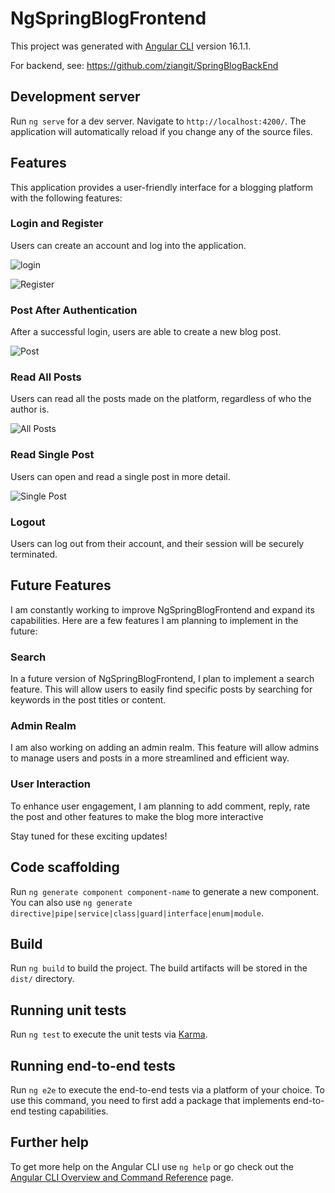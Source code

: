 # NgSpringBlogFrontend

This project was generated with [Angular CLI](https://github.com/angular/angular-cli) version 16.1.1.

For backend, see: https://github.com/ziangit/SpringBlogBackEnd


## Development server

Run `ng serve` for a dev server. Navigate to `http://localhost:4200/`. The application will automatically reload if you change any of the source files.

## Features

This application provides a user-friendly interface for a blogging platform with the following features:

### Login and Register

Users can create an account and log into the application. 

![login](https://github.com/ziangit/SpringBlogFrontEnd/assets/110576506/84371fcc-5100-4e67-936b-052d0f282b2a)

![Register](https://i.ibb.co/TPDRMG9/R.png)

### Post After Authentication

After a successful login, users are able to create a new blog post.

![Post](https://i.ibb.co/W3ksN4p/P.png)

### Read All Posts

Users can read all the posts made on the platform, regardless of who the author is.

![All Posts](https://i.ibb.co/m8dyVRJ/RAP.png)

### Read Single Post

Users can open and read a single post in more detail.

![Single Post](https://i.ibb.co/dLQ6YqC/RS.png)

### Logout

Users can log out from their account, and their session will be securely terminated.

## Future Features

I am constantly working to improve NgSpringBlogFrontend and expand its capabilities. Here are a few features I am planning to implement in the future:

### Search

In a future version of NgSpringBlogFrontend, I plan to implement a search feature. This will allow users to easily find specific posts by searching for keywords in the post titles or content.

### Admin Realm

I am also working on adding an admin realm. This feature will allow admins to manage users and posts in a more streamlined and efficient way. 

### User Interaction

To enhance user engagement, I am planning to add comment, reply, rate the post and other features to make the blog more interactive

Stay tuned for these exciting updates!


## Code scaffolding

Run `ng generate component component-name` to generate a new component. You can also use `ng generate directive|pipe|service|class|guard|interface|enum|module`.

## Build

Run `ng build` to build the project. The build artifacts will be stored in the `dist/` directory.

## Running unit tests

Run `ng test` to execute the unit tests via [Karma](https://karma-runner.github.io).

## Running end-to-end tests

Run `ng e2e` to execute the end-to-end tests via a platform of your choice. To use this command, you need to first add a package that implements end-to-end testing capabilities.

## Further help

To get more help on the Angular CLI use `ng help` or go check out the [Angular CLI Overview and Command Reference](https://angular.io/cli) page.
